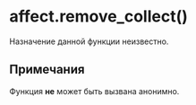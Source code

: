# affect.remove_collect()
Назначение данной функции неизвестно.

## Примечания
Функция **не** может быть вызвана анонимно.